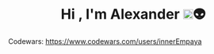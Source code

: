 <h1 align="center">Hi , I'm Alexander <img src="https://media.giphy.com/media/hvRJCLFzcasrR4ia7z/giphy.gif" width="20">👽</h1>

<!--
**alextsyg/alextsyg** is a ✨ _special_ ✨ repository because its `README.md` (this file) appears on your GitHub profile.

Here are some ideas to get you started:

- 🔭 I’m currently working on ...
- 🌱 I’m currently learning ...
- 👯 I’m looking to collaborate on ...
- 🤔 I’m looking for help with ...
- 💬 Ask me about ...
- 📫 How to reach me: ...
- 😄 Pronouns: ...
- ⚡ Fun fact: ...
-->

Codewars: https://www.codewars.com/users/innerEmpaya
